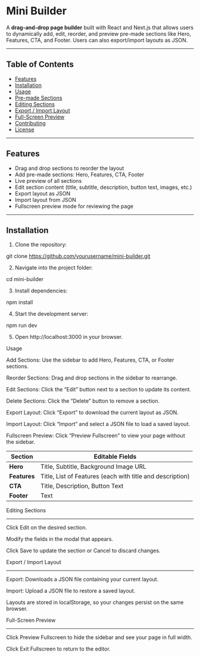 # Mini Builder

A **drag-and-drop page builder** built with React and Next.js that allows users to dynamically add, edit, reorder, and preview pre-made sections like Hero, Features, CTA, and Footer. Users can also export/import layouts as JSON.

---

## Table of Contents

- [Features](#features)
- [Installation](#installation)
- [Usage](#usage)
- [Pre-made Sections](#pre-made-sections)
- [Editing Sections](#editing-sections)
- [Export / Import Layout](#export--import-layout)
- [Full-Screen Preview](#full-screen-preview)
- [Contributing](#contributing)
- [License](#license)

---

## Features

- Drag and drop sections to reorder the layout
- Add pre-made sections: Hero, Features, CTA, Footer
- Live preview of all sections
- Edit section content (title, subtitle, description, button text, images, etc.)
- Export layout as JSON
- Import layout from JSON
- Fullscreen preview mode for reviewing the page

---

## Installation

1. Clone the repository:

git clone https://github.com/yourusername/mini-builder.git

2. Navigate into the project folder:

cd mini-builder

3. Install dependencies:

npm install

4. Start the development server:

npm run dev

5. Open http://localhost:3000 in your browser.

Usage

Add Sections: Use the sidebar to add Hero, Features, CTA, or Footer sections.

Reorder Sections: Drag and drop sections in the sidebar to rearrange.

Edit Sections: Click the “Edit” button next to a section to update its content.

Delete Sections: Click the “Delete” button to remove a section.

Export Layout: Click “Export” to download the current layout as JSON.

Import Layout: Click “Import” and select a JSON file to load a saved layout.

Fullscreen Preview: Click “Preview Fullscreen” to view your page without the sidebar.

| Section      | Editable Fields                                           |
| ------------ | --------------------------------------------------------- |
| **Hero**     | Title, Subtitle, Background Image URL                     |
| **Features** | Title, List of Features (each with title and description) |
| **CTA**      | Title, Description, Button Text                           |
| **Footer**   | Text                                                      |

Editing Sections

---

Click Edit on the desired section.

Modify the fields in the modal that appears.

Click Save to update the section or Cancel to discard changes.

Export / Import Layout

---

Export: Downloads a JSON file containing your current layout.

Import: Upload a JSON file to restore a saved layout.

Layouts are stored in localStorage, so your changes persist on the same browser.

Full-Screen Preview

---

Click Preview Fullscreen to hide the sidebar and see your page in full width.

Click Exit Fullscreen to return to the editor.
